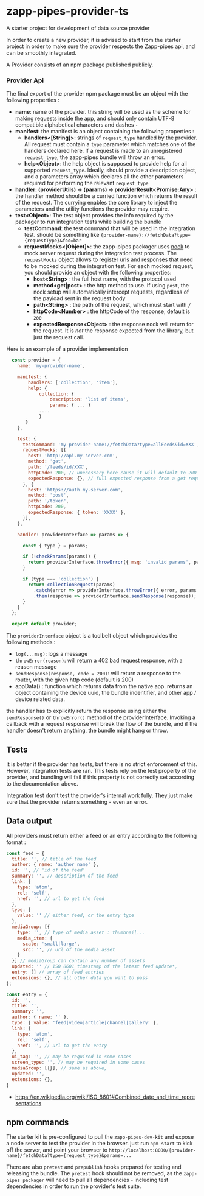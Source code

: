 # zapp-pipes-provider-ts
A starter project for development of data source provider

In order to create a new provider, it is advised to start from the starter project in order to make sure the provider respects the Zapp-pipes api, and can be smoothly integrated.

A Provider consists of an npm package published publicly.

### Provider Api

The final export of the provider npm package must be an object with the following properties : 

* **name<String>**: name of the provider. this string will be used as the scheme for making requests inside the app, and should only contain UTF-8 compatible alphabetical characters and dashes `-`
* **manifest**: the manifest is an object containing the following properties :
  * **handlers<[String]>**: strings of `request_type` handled by the provider. All request must contain a `type` parameter which matches one of the handlers declared here. If a request is made to an unregistered `request_type`, the zapp-pipes bundle will throw an error.
  * **help&lt;Object&gt;**: the help object is supposed to provide help for all supported `request_type`. Ideally, should provide a description object, and a parameters array which declares all the other parameters required for performing the relevant `request_type`
* **handler: (providerUtils) -> (params) -> providerResult&lt;Promise:Any&gt;** : the handler method should be a curried function which returns the result of the request. The currying enables the core library to inject the parameters and the utility functions the provider may require. 
* **test&lt;Object&gt;**: The test object provides the info required by the packager to run integration tests while building the bundle
  * **testCommand<String>**: the test command that will be used in the integration test. should be something like `{provider-name}://fetchData?type={requestType}&foo=bar`
  * **requestMocks&lt;[Object]&gt;**: the zapp-pipes packager uses [nock](https://github.com/node-nock/nock) to mock server request during the integration test process. The `requestMocks` object allows to register urls and responses that need to be mocked during the integration test. For each mocked request, you should provide an object with the following properties:
    * **host&lt;String&gt;** : the full host name, with the protocol used
    * **method<get|post>** : the http method to use. If using `post`, the nock setup will automatically intercept requests, regardless of the payload sent in the request body
    * **path&lt;String&gt;** : the path of the request, which must start with `/`
    * **httpCode&lt;Number&gt;** : the httpCode of the response, default is `200`
    * **expectedResponse&lt;Object&gt;** : the response nock will return for the request. It is *not* the response expected from the library, but just the request call.

Here is an example of a provider implementation
```javascript
  const provider = {
    name: 'my-provider-name',

    manifest: {
        handlers: ['collection', 'item'],
        help: { 
            collection: {
                description: 'list of items',
                params: { ... }
            ....
            }
       }
    },

    test: {
      testCommand: 'my-provider-name://fetchData?type=allFeeds&id=XXX',
      requestMocks: [{
        host: 'http://api.my-server.com',
        method: 'get',
        path: '/feeds/id/XXX',
        httpCode: 200, // unecessary here cause it will default to 200
        expectedResponse: {}, // full expected response from a get request to http://api.my-server.com/feeds/id/XXX
      }, {
        host: 'https://auth.my-server.com',
        method: 'post',
        path: '/token',
        httpCode: 200,
        expectedResponse: { token: 'XXXX' },
      }],
    },

    handler: providerInterface => params => {

      const { type } = params;

      if (!checkParams(params)) {
        return providerInterface.throwError({ msg: 'invalid params', params });
      }

      if (type === 'collection') {
        return collectionRequest(params)
          .catch(error => providerInterface.throwError({ error, params }))
          .then(response => providerInterface.sendResponse(response));
      }
    }
  };

  export default provider;
```

The `providerInterface` object is a toolbelt object which provides the following methods :
* `log(...msg)`: logs a message
* `throwError(reason)`: will return a 402 bad request response, with a reason message
* `sendResponse(response, code = 200)`: will return a response to the router, with the given http code (default is 200)
* appData() : function which returns data from the native app. returns an object containing the device uuid, the bundle indentifier, and other app / device related data.

the handler has to explicitly return the response using either the `sendResponse()` or `throwError()` method of the providerInterface. Invoking a callback with a request response will break the flow of the bundle, and if the handler doesn't return anything, the bundle might hang or throw.

## Tests

It is better if the provider has tests, but there is no strict enforcement of this. However, integration tests are ran.
This tests rely on the test property of the provider, and bundling will fail if this property is not correctly set according to the documentation above.

Integration test don't test the provider's internal work fully. They just make sure that the provider returns something - even an error.

## Data output

All providers must return either a feed or an entry according to the following format : 
```javascript
const feed = {
  title: '', // title of the feed
  author: { name: 'author name' },
  id: '', // 'id of the feed'
  summary: '', // description of the feed
  link: {
    type: 'atom',
    rel: 'self',
    href: '', // url to get the feed
  },
  type: {
    value: '' // either feed, or the entry type
  },
  mediaGroup: [{
    type: '', // type of media asset : thumbnail...
    media_item: {
      scale: 'small|large',
      src: '', // url of the media asset
    }
  }] // mediaGroup can contain any number of assets
  updated: '' // ISO 8601 timestamp of the latest feed update*,
  entry: [] // array of feed entries
  extensions: {}, // all other data you want to pass
};

const entry = {
  id: '',
  title: '',
  summary: '',
  author: { name: '' },
  type: { value: 'feed|video|article|channel|gallery' },
  link: {
    type: 'atom',
    rel: 'self',
    href: '', // url to get the entry
  },
  ui_tag: '', // may be required in some cases
  screen_type: '', // may be required in some cases
  mediaGroup: [{}], // same as above,
  updated: '',
  extensions: {},
}
```

* https://en.wikipedia.org/wiki/ISO_8601#Combined_date_and_time_representations

## npm commands

The starter kit is pre-configured to pull the `zapp-pipes-dev-kit` and expose a node server to test the provider in the browser. just run `npm start` to kick off the server, and point your browser to `http://localhost:8080/{provider-name}/fetchData?type={request_type}&params=...`

There are also `pretest` and `prepublish` hooks prepared for testing and releasing the bundle. The `pretest` hook should not be removed, as the `zapp-pipes packager` will need to pull all dependencies - including test dependencies in order to run the provider's test suite.
